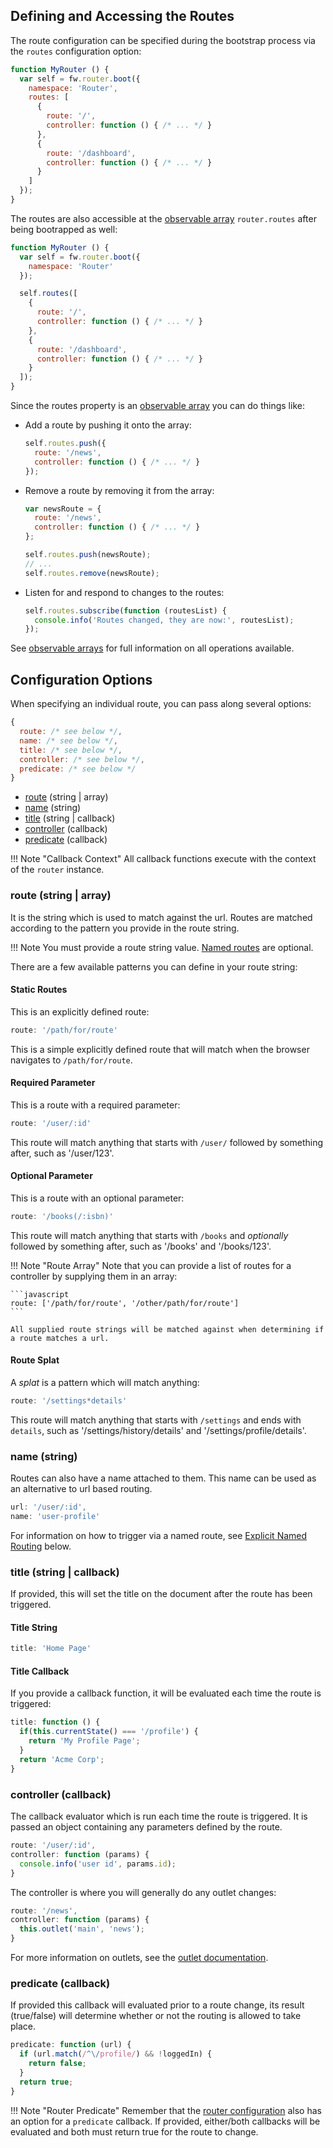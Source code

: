 ## Defining and Accessing the Routes

The route configuration can be specified during the bootstrap process via the `routes` configuration option:

```javascript
function MyRouter () {
  var self = fw.router.boot({
    namespace: 'Router',
    routes: [
      {
        route: '/',
        controller: function () { /* ... */ }
      },
      {
        route: '/dashboard',
        controller: function () { /* ... */ }
      }
    ]
  });
}
```

The routes are also accessible at the [observable array](observableArrays.md) `router.routes` after being bootrapped as well:

```javascript
function MyRouter () {
  var self = fw.router.boot({
    namespace: 'Router'
  });

  self.routes([
    {
      route: '/',
      controller: function () { /* ... */ }
    },
    {
      route: '/dashboard',
      controller: function () { /* ... */ }
    }
  ]);
}
```

Since the routes property is an [observable array](observableArrays.md) you can do things like:

* Add a route by pushing it onto the array:

    ```javascript
    self.routes.push({
      route: '/news',
      controller: function () { /* ... */ }
    });
    ```

* Remove a route by removing it from the array:

    ```javascript
    var newsRoute = {
      route: '/news',
      controller: function () { /* ... */ }
    };

    self.routes.push(newsRoute);
    // ...
    self.routes.remove(newsRoute);
    ```

* Listen for and respond to changes to the routes:

    ```javascript
    self.routes.subscribe(function (routesList) {
      console.info('Routes changed, they are now:', routesList);
    });
    ```

See [observable arrays](observableArrays.md) for full information on all operations available.

## Configuration Options

When specifying an individual route, you can pass along several options:

```javascript
{
  route: /* see below */,
  name: /* see below */,
  title: /* see below */,
  controller: /* see below */,
  predicate: /* see below */
}
```

* [route](#route-string-array) (string | array)
* [name](#name-string) (string)
* [title](#title-string-callback) (string | callback)
* [controller](#controller-callback) (callback)
* [predicate](#predicate-callback) (callback)

!!! Note "Callback Context"
    All callback functions execute with the context of the `router` instance.

### route (string | array)

It is the string which is used to match against the url. Routes are matched according to the pattern you provide in the route string.

!!! Note
    You must provide a route string value. [Named routes](#name-string) are optional.

There are a few available patterns you can define in your route string:

#### Static Routes

This is an explicitly defined route:

```javascript
route: '/path/for/route'
```

This is a simple explicitly defined route that will match when the browser navigates to `/path/for/route`.

#### Required Parameter

This is a route with a required parameter:

```javascript
route: '/user/:id'
```

This route will match anything that starts with `/user/` followed by something after, such as '/user/123'.

#### Optional Parameter

This is a route with an optional parameter:

```javascript
route: '/books(/:isbn)'
```

This route will match anything that starts with `/books` and *optionally* followed by something after, such as '/books' and '/books/123'.

!!! Note "Route Array"
    Note that you can provide a list of routes for a controller by supplying them in an array:

    ```javascript
    route: ['/path/for/route', '/other/path/for/route']
    ```

    All supplied route strings will be matched against when determining if a route matches a url.

#### Route Splat

A *splat* is a pattern which will match anything:

```javascript
route: '/settings*details'
```

This route will match anything that starts with `/settings` and ends with `details`, such as '/settings/history/details' and '/settings/profile/details'.

### name (string)

Routes can also have a name attached to them. This name can be used as an alternative to url based routing.

```javascript
url: '/user/:id',
name: 'user-profile'
```

For information on how to trigger via a named route, see [Explicit Named Routing](router-routing.md#named-route) below.

### title (string | callback)

If provided, this will set the title on the document after the route has been triggered.

#### Title String

```javascript
title: 'Home Page'
```

#### Title Callback

If you provide a callback function, it will be evaluated each time the route is triggered:

```javascript
title: function () {
  if(this.currentState() === '/profile') {
    return 'My Profile Page';
  }
  return 'Acme Corp';
}
```

### controller (callback)

The callback evaluator which is run each time the route is triggered. It is passed an object containing any parameters defined by the route.

```javascript
route: '/user/:id',
controller: function (params) {
  console.info('user id', params.id);
}
```

The controller is where you will generally do any outlet changes:

```javascript
route: '/news',
controller: function (params) {
  this.outlet('main', 'news');
}
```

For more information on outlets, see the [outlet documentation](router-outlets.md).

### predicate (callback)

If provided this callback will evaluated prior to a route change, its result (true/false) will determine whether or not the routing is allowed to take place.

```javascript
predicate: function (url) {
  if (url.match(/^\/profile/) && !loggedIn) {
    return false;
  }
  return true;
}
```

!!! Note "Router Predicate"
    Remember that the [router configuration](router-creation.md#predicate-callback) also has an option for a `predicate` callback. If provided, either/both callbacks will be evaluated and both must return true for the route to change.
